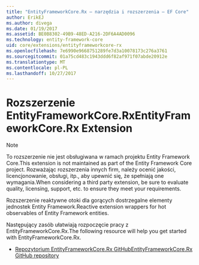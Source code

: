 ```yaml
---
title: "EntityFrameworkCore.Rx — narzędzia i rozszerzenia — EF Core"
author: ErikEJ
ms.author: divega
ms.date: 01/19/2017
ms.assetid: BE0B8302-49B9-48ED-A216-2DF6A4AD0096
ms.technology: entity-framework-core
uid: core/extensions/entityframeworkcore-rx
ms.openlocfilehash: 7e6990e9668751289fe7d3a10078173c276a3761
ms.sourcegitcommit: 01a75cd483c1943ddd6f82af971f07abde20912e
ms.translationtype: MT
ms.contentlocale: pl-PL
ms.lasthandoff: 10/27/2017
---
```

# <a name="entityframeworkcorerx-extension"></a><span data-ttu-id="46b5c-102">Rozszerzenie EntityFrameworkCore.Rx</span><span class="sxs-lookup"><span data-stu-id="46b5c-102">EntityFrameworkCore.Rx Extension</span></span>

> [!NOTE]  
> <span data-ttu-id="46b5c-103">To rozszerzenie nie jest obsługiwana w ramach projektu Entity Framework Core.</span><span class="sxs-lookup"><span data-stu-id="46b5c-103">This extension is not maintained as part of the Entity Framework Core project.</span></span> <span data-ttu-id="46b5c-104">Rozważając rozszerzenia innych firm, należy ocenić jakości, licencjonowanie, obsługi, itp., aby upewnić się, że spełniają one wymagania.</span><span class="sxs-lookup"><span data-stu-id="46b5c-104">When considering a third party extension, be sure to evaluate quality, licensing, support, etc. to ensure they meet your requirements.</span></span>

<span data-ttu-id="46b5c-105">Rozszerzenie reaktywne otoki dla gorących dostrzegalne elementy jednostek Entity Framework.</span><span class="sxs-lookup"><span data-stu-id="46b5c-105">Reactive extension wrappers for hot observables of Entity Framework entities.</span></span>

<span data-ttu-id="46b5c-106">Następujący zasób ułatwiają rozpoczęcie pracy z EntityFrameworkCore.Rx.</span><span class="sxs-lookup"><span data-stu-id="46b5c-106">The following resource will help you get started with EntityFrameworkCore.Rx.</span></span>
* [<span data-ttu-id="46b5c-107">Repozytorium EntityFrameworkCore.Rx GitHub</span><span class="sxs-lookup"><span data-stu-id="46b5c-107">EntityFrameworkCore.Rx GitHub repository</span></span>](https://github.com/NickStrupat/EntityFramework.Rx/)
